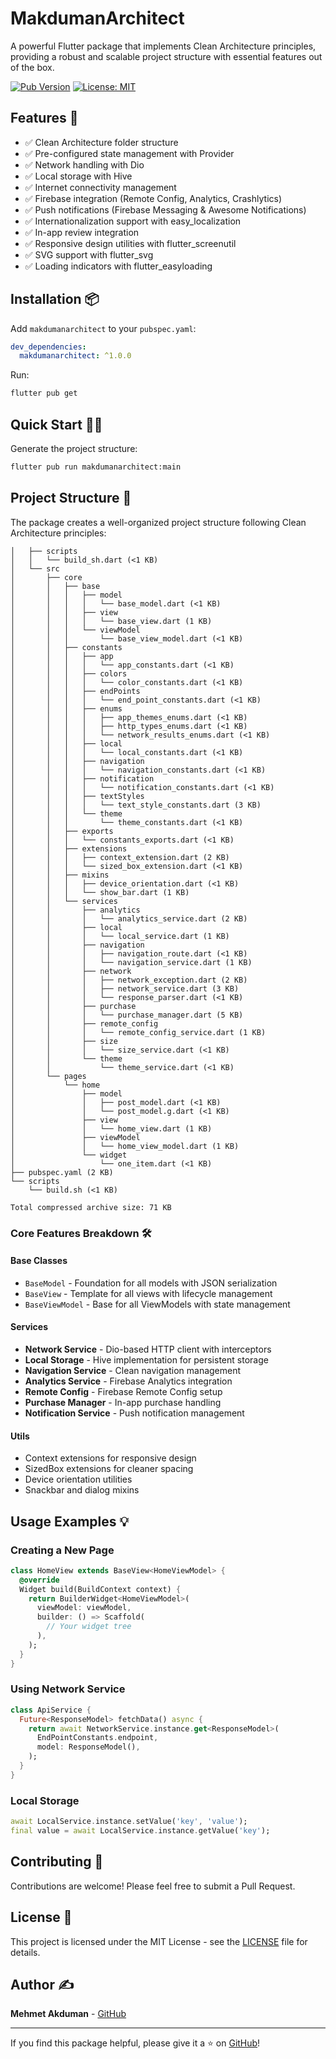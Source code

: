 # MakdumanArchitect

A powerful Flutter package that implements Clean Architecture principles, providing a robust and scalable project structure with essential features out of the box.

[![Pub Version](https://img.shields.io/pub/v/makdumanarchitect.svg)](https://pub.dev/packages/makdumanarchitect)
[![License: MIT](https://img.shields.io/badge/License-MIT-yellow.svg)](https://opensource.org/licenses/MIT)

## Features 🚀

- ✅ Clean Architecture folder structure
- ✅ Pre-configured state management with Provider
- ✅ Network handling with Dio
- ✅ Local storage with Hive
- ✅ Internet connectivity management
- ✅ Firebase integration (Remote Config, Analytics, Crashlytics)
- ✅ Push notifications (Firebase Messaging & Awesome Notifications)
- ✅ Internationalization support with easy_localization
- ✅ In-app review integration
- ✅ Responsive design utilities with flutter_screenutil
- ✅ SVG support with flutter_svg
- ✅ Loading indicators with flutter_easyloading

## Installation 📦

Add `makdumanarchitect` to your `pubspec.yaml`:

```yaml
dev_dependencies:
  makdumanarchitect: ^1.0.0
```

Run:
```bash
flutter pub get
```

## Quick Start 🏃‍♂️

Generate the project structure:
```bash
flutter pub run makdumanarchitect:main
```

## Project Structure 📁

The package creates a well-organized project structure following Clean Architecture principles:

```
│   ├── scripts
│   │   └── build_sh.dart (<1 KB)
│   └── src
│       ├── core
│       │   ├── base
│       │   │   ├── model
│       │   │   │   └── base_model.dart (<1 KB)
│       │   │   ├── view
│       │   │   │   └── base_view.dart (1 KB)
│       │   │   └── viewModel
│       │   │       └── base_view_model.dart (<1 KB)
│       │   ├── constants
│       │   │   ├── app
│       │   │   │   └── app_constants.dart (<1 KB)
│       │   │   ├── colors
│       │   │   │   └── color_constants.dart (<1 KB)
│       │   │   ├── endPoints
│       │   │   │   └── end_point_constants.dart (<1 KB)
│       │   │   ├── enums
│       │   │   │   ├── app_themes_enums.dart (<1 KB)
│       │   │   │   ├── http_types_enums.dart (<1 KB)
│       │   │   │   └── network_results_enums.dart (<1 KB)
│       │   │   ├── local
│       │   │   │   └── local_constants.dart (<1 KB)
│       │   │   ├── navigation
│       │   │   │   └── navigation_constants.dart (<1 KB)
│       │   │   ├── notification
│       │   │   │   └── notification_constants.dart (<1 KB)
│       │   │   ├── textStyles
│       │   │   │   └── text_style_constants.dart (3 KB)
│       │   │   └── theme
│       │   │       └── theme_constants.dart (<1 KB)
│       │   ├── exports
│       │   │   └── constants_exports.dart (<1 KB)
│       │   ├── extensions
│       │   │   ├── context_extension.dart (2 KB)
│       │   │   └── sized_box_extension.dart (<1 KB)
│       │   ├── mixins
│       │   │   ├── device_orientation.dart (<1 KB)
│       │   │   └── show_bar.dart (1 KB)
│       │   └── services
│       │       ├── analytics
│       │       │   └── analytics_service.dart (2 KB)
│       │       ├── local
│       │       │   └── local_service.dart (1 KB)
│       │       ├── navigation
│       │       │   ├── navigation_route.dart (<1 KB)
│       │       │   └── navigation_service.dart (1 KB)
│       │       ├── network
│       │       │   ├── network_exception.dart (2 KB)
│       │       │   ├── network_service.dart (3 KB)
│       │       │   └── response_parser.dart (<1 KB)
│       │       ├── purchase
│       │       │   └── purchase_manager.dart (5 KB)
│       │       ├── remote_config
│       │       │   └── remote_config_service.dart (1 KB)
│       │       ├── size
│       │       │   └── size_service.dart (<1 KB)
│       │       └── theme
│       │           └── theme_service.dart (<1 KB)
│       └── pages
│           └── home
│               ├── model
│               │   ├── post_model.dart (<1 KB)
│               │   └── post_model.g.dart (<1 KB)
│               ├── view
│               │   └── home_view.dart (1 KB)
│               ├── viewModel
│               │   └── home_view_model.dart (1 KB)
│               └── widget
│                   └── one_item.dart (<1 KB)
├── pubspec.yaml (2 KB)
└── scripts
    └── build.sh (<1 KB)

Total compressed archive size: 71 KB
```

### Core Features Breakdown 🛠

#### Base Classes
- `BaseModel` - Foundation for all models with JSON serialization
- `BaseView` - Template for all views with lifecycle management
- `BaseViewModel` - Base for all ViewModels with state management

#### Services
- **Network Service** - Dio-based HTTP client with interceptors
- **Local Storage** - Hive implementation for persistent storage
- **Navigation Service** - Clean navigation management
- **Analytics Service** - Firebase Analytics integration
- **Remote Config** - Firebase Remote Config setup
- **Purchase Manager** - In-app purchase handling
- **Notification Service** - Push notification management

#### Utils
- Context extensions for responsive design
- SizedBox extensions for cleaner spacing
- Device orientation utilities
- Snackbar and dialog mixins

## Usage Examples 💡

### Creating a New Page

```dart
class HomeView extends BaseView<HomeViewModel> {
  @override
  Widget build(BuildContext context) {
    return BuilderWidget<HomeViewModel>(
      viewModel: viewModel,
      builder: () => Scaffold(
        // Your widget tree
      ),
    );
  }
}
```

### Using Network Service

```dart
class ApiService {
  Future<ResponseModel> fetchData() async {
    return await NetworkService.instance.get<ResponseModel>(
      EndPointConstants.endpoint,
      model: ResponseModel(),
    );
  }
}
```

### Local Storage

```dart
await LocalService.instance.setValue('key', 'value');
final value = await LocalService.instance.getValue('key');
```

## Contributing 🤝

Contributions are welcome! Please feel free to submit a Pull Request.

## License 📄

This project is licensed under the MIT License - see the [LICENSE](LICENSE) file for details.

## Author ✍️

**Mehmet Akduman** - [GitHub](https://github.com/mehmetakdumn604)

---

If you find this package helpful, please give it a ⭐️ on [GitHub](https://github.com/mehmetakdumn604/akdumanarchitect)!
